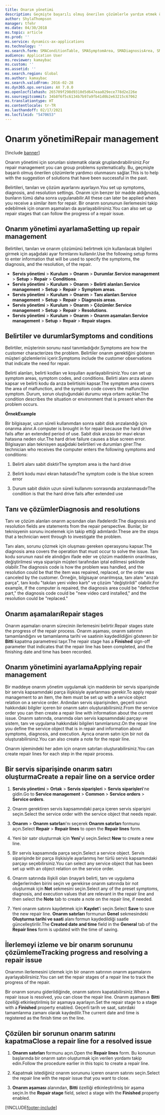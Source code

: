 ```yaml
---
title: Onarım yönetimi
description: Geçmişte başarılı olmuş önerilen çözümlerle yardım etmek üzere sorunları sistematik olarak gruplayın.
author: ShylaThompson
manager: tfehr
ms.date: 04/30/2018
ms.topic: article
ms.prod: ''
ms.service: dynamics-ax-applications
ms.technology: ''
ms.search.form: SMAConditionTable, SMASymptomArea, SMADiagnosisArea, SMAResolutionTable, SMARepairStage
audience: Application User
ms.reviewer: kamaybac
ms.custom: ''
ms.assetid: ''
ms.search.region: Global
ms.author: kamaybac
ms.search.validFrom: 2016-02-28
ms.dyn365.ops.version: AX 7.0.0
ms.openlocfilehash: 265709f298d9310d5d647eaa029ece778d2e226e
ms.sourcegitcommit: 34b8f6f5c6134b7b97a9fb41d0b2e63215c67062
ms.translationtype: HT
ms.contentlocale: tr-TR
ms.lasthandoff: 02/17/2021
ms.locfileid: "5470653"
---
```

# <a name="repair-management"></a><span data-ttu-id="816dc-103">Onarım yönetimi</span><span class="sxs-lookup"><span data-stu-id="816dc-103">Repair management</span></span>       

[!include [banner](../includes/banner.md)]


<span data-ttu-id="816dc-104">Onarım yönetimi için sorunları sistematik olarak gruplandırabilirsiniz.</span><span class="sxs-lookup"><span data-stu-id="816dc-104">For repair management you can group problems systematically.</span></span> <span data-ttu-id="816dc-105">Bu, geçmişte başarılı olmuş önerilen çözümlerle yardımcı olunmasını sağlar.</span><span class="sxs-lookup"><span data-stu-id="816dc-105">This is to help with the suggestion of solutions that have been successful in the past.</span></span>

<span data-ttu-id="816dc-106">Belirtileri, tanıları ve çözüm ayarlarını ayarlayın.</span><span class="sxs-lookup"><span data-stu-id="816dc-106">You set up symptoms, diagnosis, and resolution settings.</span></span> <span data-ttu-id="816dc-107">Onarım için benzer bir madde aldığınızda, bunların tümü daha sonra uygulanabilir.</span><span class="sxs-lookup"><span data-stu-id="816dc-107">All these can later be applied when you receive a similar item for repair.</span></span> <span data-ttu-id="816dc-108">Bir onarım sorununun ilerlemesini takip edebilmek için onarım aşamaları da ayarlayabilirsiniz.</span><span class="sxs-lookup"><span data-stu-id="816dc-108">You can also set up repair stages that can follow the progress of a repair issue.</span></span>

## <a name="setting-up-repair-management"></a><span data-ttu-id="816dc-109">Onarım yönetimi ayarlama</span><span class="sxs-lookup"><span data-stu-id="816dc-109">Setting up repair management</span></span>

<span data-ttu-id="816dc-110">Belirtileri, tanıları ve onarım çözümünü belirtmek için kullanılacak bilgileri girmek için aşağıdaki ayar formlarını kullanılır.</span><span class="sxs-lookup"><span data-stu-id="816dc-110">Use the following setup forms to enter information that will be used to specify the symptoms, the diagnosis, and the resolution, of the repair.</span></span>

- <span data-ttu-id="816dc-111">**Servis yönetimi** \> **Kurulum** \> **Onarım** \> **Durumlar**.</span><span class="sxs-lookup"><span data-stu-id="816dc-111">**Service management** \> **Setup** \> **Repair** \> **Conditions**.</span></span>
- <span data-ttu-id="816dc-112">**Servis yönetimi** \> **Kurulum** \> **Onarım** \> **Belirti alanları**.</span><span class="sxs-lookup"><span data-stu-id="816dc-112">**Service management** \> **Setup** \> **Repair** \> **Symptom areas**.</span></span>
-  <span data-ttu-id="816dc-113">**Servis yönetimi** \> **Kurulum** \> **Onarım** \> **Tanı alanları**.</span><span class="sxs-lookup"><span data-stu-id="816dc-113">**Service management** \> **Setup** \> **Repair** \> **Diagnosis areas**.</span></span>
- <span data-ttu-id="816dc-114">**Servis yönetimi** \> **Kurulum** \> **Onarım** \> **Çözümler**.</span><span class="sxs-lookup"><span data-stu-id="816dc-114">**Service management** \> **Setup** \> **Repair** \> **Resolutions**.</span></span>
- <span data-ttu-id="816dc-115">**Servis yönetimi** \> **Kurulum** \> **Onarım** \> **Onarım aşamaları**.</span><span class="sxs-lookup"><span data-stu-id="816dc-115">**Service management** \> **Setup** \> **Repair** \> **Repair stages**.</span></span>

## <a name="symptoms-and-conditions"></a><span data-ttu-id="816dc-116">Belirtiler ve durumlar</span><span class="sxs-lookup"><span data-stu-id="816dc-116">Symptoms and conditions</span></span>

<span data-ttu-id="816dc-117">Belirtiler, müşterinin sorunu nasıl tanımladığıdır.</span><span class="sxs-lookup"><span data-stu-id="816dc-117">Symptoms are how the customer characterizes the problem.</span></span> <span data-ttu-id="816dc-118">Belirtiler onarım gerektiğini gösteren müşteri gözlemlerini içerir.</span><span class="sxs-lookup"><span data-stu-id="816dc-118">Symptoms include the customer observations that indicate the need for repair.</span></span>

<span data-ttu-id="816dc-119">Belirti alanları, belirti kodları ve koşulları ayarlayabilirsiniz.</span><span class="sxs-lookup"><span data-stu-id="816dc-119">You can set up symptom areas, symptom codes, and conditions.</span></span> <span data-ttu-id="816dc-120">Belirti alanı arıza alanını kapsar ve belirti kodu da arıza belirtisini kapsar.</span><span class="sxs-lookup"><span data-stu-id="816dc-120">The symptom area covers the area of malfunction, and the symptom code covers the malfunction symptom.</span></span> <span data-ttu-id="816dc-121">Durum, sorun oluştuğundaki durumu veya ortamı açıklar.</span><span class="sxs-lookup"><span data-stu-id="816dc-121">The condition describes the situation or environment that is present when the problem occurs.</span></span>

<span data-ttu-id="816dc-122">**Örnek**</span><span class="sxs-lookup"><span data-stu-id="816dc-122">**Example**</span></span>

<span data-ttu-id="816dc-123">Bir bilgisayar, uzun süreli kullanımdan sonra sabit disk arızalandığı için onarıma alınır.</span><span class="sxs-lookup"><span data-stu-id="816dc-123">A computer is brought in for repair because the hard drive fails after an extended period of use.</span></span> <span data-ttu-id="816dc-124">Sabit disk arızası bir mavi ekran hatasına neden olur.</span><span class="sxs-lookup"><span data-stu-id="816dc-124">The hard drive failure causes a blue screen error.</span></span> <span data-ttu-id="816dc-125">Bilgisayarı alan teknisyen aşağıdaki belirtileri ve durumları girer:</span><span class="sxs-lookup"><span data-stu-id="816dc-125">The technician who receives the computer enters the following symptoms and conditions:</span></span>

1.  <span data-ttu-id="816dc-126">Belirti alanı sabit disktir</span><span class="sxs-lookup"><span data-stu-id="816dc-126">The symptom area is the hard drive</span></span>

2.  <span data-ttu-id="816dc-127">Belirti kodu mavi ekran hatasıdır</span><span class="sxs-lookup"><span data-stu-id="816dc-127">The symptom code is the blue screen error</span></span>

3.  <span data-ttu-id="816dc-128">Durum sabit diskin uzun süreli kullanımı sonrasında arızalanmasıdır</span><span class="sxs-lookup"><span data-stu-id="816dc-128">The condition is that the hard drive fails after extended use</span></span>

## <a name="diagnosis-and-resolutions"></a><span data-ttu-id="816dc-129">Tanı ve çözümler</span><span class="sxs-lookup"><span data-stu-id="816dc-129">Diagnosis and resolutions</span></span>

<span data-ttu-id="816dc-130">Tanı ve çözüm alanları onarım açısından olan ifadelerdir.</span><span class="sxs-lookup"><span data-stu-id="816dc-130">The diagnosis and resolution fields are statements from the repair perspective.</span></span> <span data-ttu-id="816dc-131">Bunlar, bir teknisyenin sorunu incelemek için takip ettiği adımlardır.</span><span class="sxs-lookup"><span data-stu-id="816dc-131">These are the steps that a technician went through to investigate the problem.</span></span>

<span data-ttu-id="816dc-132">Tanı alanı, sorunu çözmek için oluşması gereken operasyonu kapsar.</span><span class="sxs-lookup"><span data-stu-id="816dc-132">The diagnosis area covers the operation that must occur to solve the issue.</span></span> <span data-ttu-id="816dc-133">Tanı kodu sorunun nasıl ele alındığını ifade eder ve çözüm maddenin onarılması, değiştirilmesi veya siparişin müşteri tarafından iptal edilmesi şeklinde olabilir.</span><span class="sxs-lookup"><span data-stu-id="816dc-133">The diagnosis code is how the problem was handled, and the resolution could be that the item was repaired, replaced, or the order was canceled by the customer.</span></span> <span data-ttu-id="816dc-134">Örneğin, bilgisayar onarılmışsa, tanı alanı "arızalı parça", tanı kodu "takılan yeni video kartı" ve çözüm "değiştirildi" olabilir.</span><span class="sxs-lookup"><span data-stu-id="816dc-134">For example, if the computer is repaired, the diagnosis area could be "defective part," the diagnosis code could be "new video card installed," and the resolution could be "replaced."</span></span>

## <a name="repair-stages"></a><span data-ttu-id="816dc-135">Onarım aşamaları</span><span class="sxs-lookup"><span data-stu-id="816dc-135">Repair stages</span></span>

<span data-ttu-id="816dc-136">Onarım aşamaları onarım sürecinin ilerlemesini belirtir.</span><span class="sxs-lookup"><span data-stu-id="816dc-136">Repair stages state the progress of the repair process.</span></span> <span data-ttu-id="816dc-137">Onarım aşaması, onarım satırının tamamlandığını ve tamamlanma tarihi ve saatinin kaydedildiğini gösteren bir **Bitti** kapatma parametresi taşır.</span><span class="sxs-lookup"><span data-stu-id="816dc-137">The repair stage has a **Finished** sign-off parameter that indicates that the repair line has been completed, and the finishing date and time has been recorded.</span></span>

## <a name="applying-repair-management"></a><span data-ttu-id="816dc-138">Onarım yönetimini ayarlama</span><span class="sxs-lookup"><span data-stu-id="816dc-138">Applying repair management</span></span>

<span data-ttu-id="816dc-139">Bir maddeye onarım yönetim uygulamak için maddenin bir servis siparişinde bir servis kapsamındaki parça ilişkisiyle ayarlanması gerekir.</span><span class="sxs-lookup"><span data-stu-id="816dc-139">To apply repair management to an item, the item must be set up with a service object relation on a service order.</span></span> <span data-ttu-id="816dc-140">Ardından servis siparişinden, geçerli sorun hakkındaki bilgiler içeren bir onarım satırı oluşturabilirsiniz.</span><span class="sxs-lookup"><span data-stu-id="816dc-140">From the service order you can then create a repair line with information about the current issue.</span></span> <span data-ttu-id="816dc-141">Onarım satırında, onarımda olan servis kapsamındaki parçayı ve sistem, tanı ve uygulama hakkındaki bilgileri tanımlarsınız.</span><span class="sxs-lookup"><span data-stu-id="816dc-141">On the repair line you define the service object that is in repair and information about symptoms, diagnosis, and execution.</span></span> <span data-ttu-id="816dc-142">Ayrıca onarım satırı için bir not da oluşturabilirsiniz.</span><span class="sxs-lookup"><span data-stu-id="816dc-142">You can also create a note for the repair line.</span></span>

<span data-ttu-id="816dc-143">Onarım işlemindeki her adım için onarım satırları oluşturabilirsiniz.</span><span class="sxs-lookup"><span data-stu-id="816dc-143">You can create repair lines for each step in the repair process.</span></span>

## <a name="create-a-repair-line-on-a-service-order"></a><span data-ttu-id="816dc-144">Bir servis siparişinde onarım satırı oluşturma</span><span class="sxs-lookup"><span data-stu-id="816dc-144">Create a repair line on a service order</span></span>

1.  <span data-ttu-id="816dc-145">**Servis yönetimi** \> **Ortak** \> **Servis siparişleri** \> **Servis siparişleri**'ne gidin.</span><span class="sxs-lookup"><span data-stu-id="816dc-145">Go to **Service management** \> **Common** \> **Service orders** \> **Service orders**.</span></span>

2.  <span data-ttu-id="816dc-146">Onarım gerektiren servis kapsamındaki parça içeren servis siparişini seçin.</span><span class="sxs-lookup"><span data-stu-id="816dc-146">Select the service order with the service object that needs repair.</span></span>

3.  <span data-ttu-id="816dc-147">**Onarım** \> **Onarım satırları**'nı seçerek **Onarım satırları** formunu açın.</span><span class="sxs-lookup"><span data-stu-id="816dc-147">Select **Repair** \> **Repair lines** to open the **Repair lines** form.</span></span>

4.  <span data-ttu-id="816dc-148">Yeni bir satır oluşturmak için **Yeni**'yi seçin.</span><span class="sxs-lookup"><span data-stu-id="816dc-148">Select **New** to create a new line.</span></span>

5.  <span data-ttu-id="816dc-149">Bir servis kapsamında parça seçin.</span><span class="sxs-lookup"><span data-stu-id="816dc-149">Select a service object.</span></span> <span data-ttu-id="816dc-150">Servis siparişinde bir parça ilişkisiyle ayarlanmış her türlü servis kapsamındaki parçayı seçebilirsiniz.</span><span class="sxs-lookup"><span data-stu-id="816dc-150">You can select any service object that has been set up with an object relation on the service order.</span></span>

6.  <span data-ttu-id="816dc-151">Onarım satırında ilişkili olan önayarlı belirti, tanı ve uygulama değerlerinden birini seçin ve gerekirse onarım satırında bir not oluşturmak için **Not** sekmesini seçin.</span><span class="sxs-lookup"><span data-stu-id="816dc-151">Select any of the preset symptoms, diagnosis, and execution values that are relevant in the repair line and then select the **Note** tab to create a note on the repair line, if needed.</span></span>

7.  <span data-ttu-id="816dc-152">Yeni onarım satırını kaydetmek için **Kaydet**'i seçin.</span><span class="sxs-lookup"><span data-stu-id="816dc-152">Select **Save** to save the new repair line.</span></span> <span data-ttu-id="816dc-153">**Onarım satırları** formunun **Genel** sekmesindeki **Oluşturma tarihi ve saati** alanı formun kaydedildiği saatle güncelleştirilir.</span><span class="sxs-lookup"><span data-stu-id="816dc-153">The **Created date and time** field in the **General** tab of the **Repair lines** form is updated with the time of saving.</span></span>

## <a name="tracking-progress-and-resolving-a-repair-issue"></a><span data-ttu-id="816dc-154">İlerlemeyi izleme ve bir onarım sorununu çözümleme</span><span class="sxs-lookup"><span data-stu-id="816dc-154">Tracking progress and resolving a repair issue</span></span>

<span data-ttu-id="816dc-155">Onarımın ilerlemesini izlemek için bir onarım satırının onarım aşamalarını ayarlayabilirsiniz.</span><span class="sxs-lookup"><span data-stu-id="816dc-155">You can set the repair stages of a repair line to track the progress of the repair.</span></span>

<span data-ttu-id="816dc-156">Bir onarım sorunu giderildiğinde, onarım satırını kapatabilirsiniz.</span><span class="sxs-lookup"><span data-stu-id="816dc-156">When a repair issue is resolved, you can close the repair line.</span></span> <span data-ttu-id="816dc-157">Onarım aşamasını **Bitti** özelliği etkinleştirilmiş bir aşamaya ayarlayın.</span><span class="sxs-lookup"><span data-stu-id="816dc-157">Set the repair stage to a stage with a **Finished** property enabled.</span></span> <span data-ttu-id="816dc-158">Geçerli tarih ve saat, satırdaki tamamlanma zamanı olarak kaydedilir.</span><span class="sxs-lookup"><span data-stu-id="816dc-158">The current date and time is registered as the finish time on the line.</span></span>

## <a name="close-a-repair-line-for-a-resolved-issue"></a><span data-ttu-id="816dc-159">Çözülen bir sorunun onarım satırını kapatma</span><span class="sxs-lookup"><span data-stu-id="816dc-159">Close a repair line for a resolved issue</span></span>

1.  <span data-ttu-id="816dc-160">**Onarım satırları** formunu açın.</span><span class="sxs-lookup"><span data-stu-id="816dc-160">Open the **Repair lines** form.</span></span> <span data-ttu-id="816dc-161">Bu konunun başlarında bir onarım satırı oluşturmak için verilen yordamı takip edin.</span><span class="sxs-lookup"><span data-stu-id="816dc-161">Follow the procedure earlier in this topic to create a repair line.</span></span>

2.  <span data-ttu-id="816dc-162">Kapatmak istediğiniz onarım sorununu içeren onarım satırını seçin.</span><span class="sxs-lookup"><span data-stu-id="816dc-162">Select the repair line with the repair issue that you want to close.</span></span>

3.  <span data-ttu-id="816dc-163">**Onarım aşaması** alanından, **Bitti** özelliği etkinleştirilmiş bir aşama seçin.</span><span class="sxs-lookup"><span data-stu-id="816dc-163">In the **Repair stage** field, select a stage with the **Finished** property enabled.</span></span>

  




[!INCLUDE[footer-include](../../includes/footer-banner.md)]